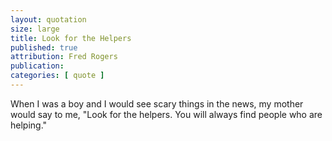 ```yaml
---
layout: quotation
size: large
title: Look for the Helpers
published: true
attribution: Fred Rogers
publication: 
categories: [ quote ]
---
```


When I was a boy and I would see scary things in the news, my mother would 
say to me, "Look for the helpers. You will always find people who are helping."
